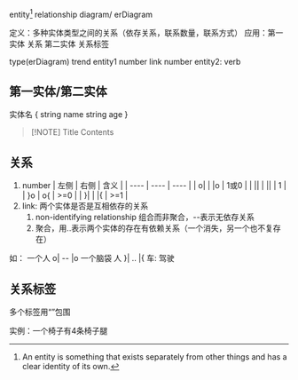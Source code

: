 entity[^1] relationship diagram/ erDiagram

定义：多种实体类型之间的关系（依存关系，联系数量，联系方式）
应用：第一实体 关系 第二实体 关系标签

type(erDiagram) trend
entity1 number link number entity2: verb

## 第一实体/第二实体
实体名 {
string name
string age
}

> [!NOTE] Title
> Contents

## 关系
1. number
| 左侧 | 右侧 | 含义 |
| ---- | ---- | ---- |
| o\|    | \|o     |  1或0    |
| \|\|    | \|\|     |  1    |
| }o    | o{     |  >=0    |
| }\|    | \|{     |  >=1    |
2. link: 两个实体是否是互相依存的关系
	1. non-identifying relationship 组合而非聚合，--表示无依存关系
	2. 聚合，用..表示两个实体的存在有依赖关系（一个消失，另一个也不复存在）

如：
一个人 o| -- |o 一个脑袋
人 }| .. |{ 车: 驾驶

## 关系标签
多个标签用“”包围

实例：一个椅子有4条椅子腿

[^1]: An entity is something that exists separately from other things and has a clear identity of its own.